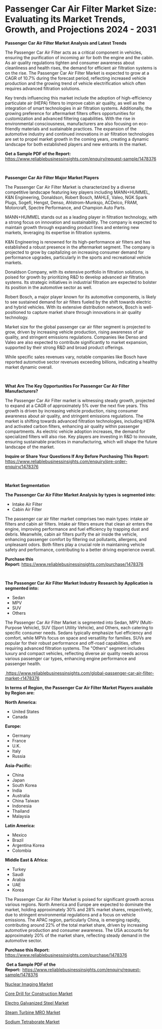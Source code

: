 <p><h1>Passenger Car Air Filter Market Size: Evaluating its Market Trends, Growth, and Projections 2024 - 2031</h1></p><p><strong>Passenger Car Air Filter Market Analysis and Latest Trends</strong></p>
<p><p>The Passenger Car Air Filter acts as a critical component in vehicles, ensuring the purification of incoming air for both the engine and the cabin. As air quality regulations tighten and consumer awareness about cleanliness and health rises, the demand for efficient air filtration systems is on the rise. The Passenger Car Air Filter Market is expected to grow at a CAGR of 10.7% during the forecast period, reflecting increased vehicle production and the growing trend of vehicle electrification which often requires advanced filtration solutions.</p><p>Key trends influencing this market include the adoption of high-efficiency particulate air (HEPA) filters to improve cabin air quality, as well as the integration of smart technologies in air filtration systems. Additionally, the growing preference for aftermarket filters offers opportunities for customization and advanced filtering capabilities. With the rise in environmental consciousness, manufacturers are also focusing on eco-friendly materials and sustainable practices. The expansion of the automotive industry and continued innovations in air filtration technologies are set to propel market growth in the coming years, creating a dynamic landscape for both established players and new entrants in the market.</p></p>
<p><strong>Get a Sample PDF of the Report:&nbsp;</strong> <a href="https://www.reliablebusinessinsights.com/enquiry/request-sample/1478376?utm_campaign=97&utm_medium=2&utm_source=Github&utm_content=ia&utm_term=28092024&utm_id=passenger-car-air-filter">https://www.reliablebusinessinsights.com/enquiry/request-sample/1478376</a></p>
<p>&nbsp;</p>
<p><strong>Passenger Car Air Filter Major Market Players</strong></p>
<p><p>The Passenger Car Air Filter Market is characterized by a diverse competitive landscape featuring key players including MANN+HUMMEL, K&N Engineering, Donaldson, Robert Bosch, MAHLE, Valeo, NGK Spark Plugs, Sogefi, Hengst, Denso, Ahlstrom-Munksjo, ACDelco, FRAM, Motorcraft, Spectre Performance, and Champion Auto Parts. </p><p>MANN+HUMMEL stands out as a leading player in filtration technology, with a strong focus on innovation and sustainability. The company is expected to maintain growth through expanding product lines and entering new markets, leveraging its expertise in filtration systems.</p><p>K&N Engineering is renowned for its high-performance air filters and has established a robust presence in the aftermarket segment. The company is projected to grow by capitalizing on increasing consumer demand for performance upgrades, particularly in the sports and recreational vehicle markets.</p><p>Donaldson Company, with its extensive portfolio in filtration solutions, is poised for growth by prioritizing R&D to develop advanced air filtration systems. Its strategic initiatives in industrial filtration are expected to bolster its position in the automotive sector as well.</p><p>Robert Bosch, a major player known for its automotive components, is likely to see sustained demand for air filters fueled by the shift towards electric and hybrid vehicles. With its extensive distribution network, Bosch is well-positioned to capture market share through innovations in air quality technology.</p><p>Market size for the global passenger car air filter segment is projected to grow, driven by increasing vehicle production, rising awareness of air quality, and stringent emissions regulations. Companies like Denso and Valeo are also expected to contribute significantly to market expansion, supported by their strong R&D and broad product offerings. </p><p>While specific sales revenues vary, notable companies like Bosch have reported automotive sector revenues exceeding billions, indicating a healthy market dynamic overall.</p></p>
<p>&nbsp;</p>
<p><strong>What Are The Key Opportunities For Passenger Car Air Filter Manufacturers?</strong></p>
<p><p>The Passenger Car Air Filter market is witnessing steady growth, projected to expand at a CAGR of approximately 5% over the next five years. This growth is driven by increasing vehicle production, rising consumer awareness about air quality, and stringent emissions regulations. The market is shifting towards advanced filtration technologies, including HEPA and activated carbon filters, enhancing air quality within passenger compartments. As electric vehicle adoption increases, the demand for specialized filters will also rise. Key players are investing in R&D to innovate, ensuring sustainable practices in manufacturing, which will shape the future landscape of the market.</p></p>
<p><strong>Inquire or Share Your Questions If Any Before Purchasing This Report:</strong> <a href="https://www.reliablebusinessinsights.com/enquiry/pre-order-enquiry/1478376?utm_campaign=97&utm_medium=2&utm_source=Github&utm_content=ia&utm_term=28092024&utm_id=passenger-car-air-filter">https://www.reliablebusinessinsights.com/enquiry/pre-order-enquiry/1478376</a></p>
<p>&nbsp;</p>
<p><strong>Market Segmentation</strong></p>
<p><strong>The Passenger Car Air Filter Market Analysis by types is segmented into:</strong></p>
<p><ul><li>Intake Air Filter</li><li>Cabin Air Filter</li></ul></p>
<p><p>The passenger car air filter market comprises two main types: intake air filters and cabin air filters. Intake air filters ensure that clean air enters the engine, improving performance and fuel efficiency by trapping dust and debris. Meanwhile, cabin air filters purify the air inside the vehicle, enhancing passenger comfort by filtering out pollutants, allergens, and unpleasant odors. Both filters play a crucial role in maintaining vehicle safety and performance, contributing to a better driving experience overall.</p></p>
<p><strong>Purchase this Report:&nbsp;</strong><a href="https://www.reliablebusinessinsights.com/purchase/1478376?utm_campaign=97&utm_medium=2&utm_source=Github&utm_content=ia&utm_term=28092024&utm_id=passenger-car-air-filter">https://www.reliablebusinessinsights.com/purchase/1478376</a></p>
<p>&nbsp;</p>
<p><strong>The Passenger Car Air Filter Market Industry Research by Application is segmented into:</strong></p>
<p><ul><li>Sedan</li><li>MPV</li><li>SUV</li><li>Others</li></ul></p>
<p><p>The Passenger Car Air Filter Market is segmented into Sedan, MPV (Multi-Purpose Vehicle), SUV (Sport Utility Vehicle), and Others, each catering to specific consumer needs. Sedans typically emphasize fuel efficiency and comfort, while MPVs focus on space and versatility for families. SUVs are popular for their robust performance and off-road capabilities, often requiring advanced filtration systems. The "Others" segment includes luxury and compact vehicles, reflecting diverse air quality needs across various passenger car types, enhancing engine performance and passenger health.</p></p>
<p><a href="https://www.reliablebusinessinsights.com/global-passenger-car-air-filter-market-r1478376?utm_campaign=97&utm_medium=2&utm_source=Github&utm_content=ia&utm_term=28092024&utm_id=passenger-car-air-filter">&nbsp;https://www.reliablebusinessinsights.com/global-passenger-car-air-filter-market-r1478376</a></p>
<p><strong>In terms of Region, the Passenger Car Air Filter Market Players available by Region are:</strong></p>
<p>
    <p> <strong> North America: </strong>
        <ul>
            <li>United States</li>
            <li>Canada</li>
        </ul>
        </p> 
    <p> <strong> Europe: </strong>
        <ul>
            <li>Germany</li>
            <li>France</li>
            <li>U.K.</li>
            <li>Italy</li>
            <li>Russia</li>
        </ul>
        </p> 
    <p> <strong> Asia-Pacific: </strong>
        <ul>
            <li>China</li>
            <li>Japan</li>
            <li>South Korea</li>
            <li>India</li>
            <li>Australia</li>
            <li>China Taiwan</li>
            <li>Indonesia</li>
            <li>Thailand</li>
            <li>Malaysia</li>
        </ul>
        </p> 
    <p> <strong> Latin America: </strong>
        <ul>
            <li>Mexico</li>
            <li>Brazil</li>
            <li>Argentina Korea</li>
            <li>Colombia</li>
        </ul>
        </p> 
    <p> <strong> Middle East & Africa: </strong>
        <ul>
            <li>Turkey</li>
            <li>Saudi</li>
            <li>Arabia</li>
            <li>UAE</li>
            <li>Korea</li>
        </ul>
    </p>
    </p>
<p><p>The Passenger Car Air Filter Market is poised for significant growth across various regions. North America and Europe are expected to dominate the market, holding approximately 30% and 28% market shares, respectively, due to stringent environmental regulations and a focus on vehicle emissions. The APAC region, particularly China, is emerging rapidly, contributing around 22% of the total market share, driven by increasing automotive production and consumer awareness. The USA accounts for approximately 20% of the market share, reflecting steady demand in the automotive sector.</p></p>
<p><strong>Purchase this Report: </strong><a href="https://www.reliablebusinessinsights.com/purchase/1478376?utm_campaign=97&utm_medium=2&utm_source=Github&utm_content=ia&utm_term=28092024&utm_id=passenger-car-air-filter">https://www.reliablebusinessinsights.com/purchase/1478376</a></p>
<p>&nbsp;<strong>Get a Sample PDF of the Report:&nbsp;&nbsp;</strong><a href="https://www.reliablebusinessinsights.com/enquiry/request-sample/1478376?utm_campaign=97&utm_medium=2&utm_source=Github&utm_content=ia&utm_term=28092024&utm_id=passenger-car-air-filter">https://www.reliablebusinessinsights.com/enquiry/request-sample/1478376</a></p>
<p><strong></strong></p>
<p><p><a href="https://issuu.com/reportprime-2/docs/nuclear-imaging-market-size-2030.pp_f30081f4e92547?utm_campaign=97&utm_medium=2&utm_source=Github&utm_content=ia&utm_term=28092024&utm_id=passenger-car-air-filter">Nuclear Imaging Market</a></p><p><a href="https://github.com/darcy8m10dupre/Market-Research-Report-List-1/blob/main/core-drill-for-construction-market.md?utm_campaign=97&utm_medium=2&utm_source=Github&utm_content=ia&utm_term=28092024&utm_id=passenger-car-air-filter">Core Drill for Construction Market</a></p><p><a href="https://www.linkedin.com/pulse/electro-galvanized-steel-market-size-share-growth-analysis-sxewf?utm_campaign=97&utm_medium=2&utm_source=Github&utm_content=ia&utm_term=28092024&utm_id=passenger-car-air-filter">Electro Galvanized Steel Market</a></p><p><a href="https://issuu.com/reportprime-2/docs/steam-turbine-mro-market-size-2030._1daad670da6c49?utm_campaign=97&utm_medium=2&utm_source=Github&utm_content=ia&utm_term=28092024&utm_id=passenger-car-air-filter">Steam Turbine MRO Market</a></p><p><a href="https://www.linkedin.com/pulse/exploring-sodium-tetraborate-market-dynamics-global-trends-future-9qulf?utm_campaign=97&utm_medium=2&utm_source=Github&utm_content=ia&utm_term=28092024&utm_id=passenger-car-air-filter">Sodium Tetraborate Market</a></p></p>